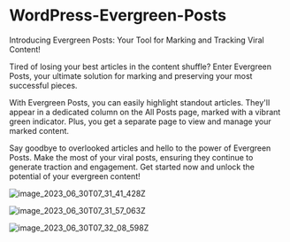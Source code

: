 # WordPress-Evergreen-Posts
Introducing Evergreen Posts: Your Tool for Marking and Tracking Viral Content!

Tired of losing your best articles in the content shuffle? Enter Evergreen Posts, your ultimate solution for marking and preserving your most successful pieces.

With Evergreen Posts, you can easily highlight standout articles. They'll appear in a dedicated column on the All Posts page, marked with a vibrant green indicator. Plus, you get a separate page to view and manage your marked content.

Say goodbye to overlooked articles and hello to the power of Evergreen Posts. Make the most of your viral posts, ensuring they continue to generate traction and engagement. Get started now and unlock the potential of your evergreen content!

![image_2023_06_30T07_31_41_428Z](https://github.com/riotrequest/WordPress-Evergreen-Posts/assets/121694664/6ad0a51b-ee9e-4654-81c8-9221b54b4ed2)


![image_2023_06_30T07_31_57_063Z](https://github.com/riotrequest/WordPress-Evergreen-Posts/assets/121694664/4ecc3fae-45ec-4b62-9a18-3da85578a9f4)


![image_2023_06_30T07_32_08_598Z](https://github.com/riotrequest/WordPress-Evergreen-Posts/assets/121694664/56f5c5f0-de1a-4a88-bd41-11fa589b2eec)
